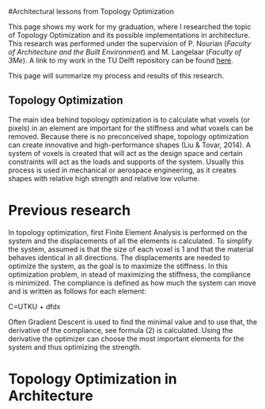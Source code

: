 #Architectural lessons from Topology Optimization

This page shows my work for my graduation, where I researched the topic of Topology Optimization and its possible implementations in architecture. This research was performed under the supervision of P. Nourian (_Faculty of Architecture and the Built Environment_) and M. Langelaar (_Faculty of 3Me_). A link to my work in the TU Delft repository can be found [here](http://resolver.tudelft.nl/uuid:5dc60528-701c-496c-90a2-a804d7a7aada).

This page will summarize my process and results of this research. 

## Topology Optimization

The main idea behind topology optimization is to calculate what voxels (or pixels) in an element are important for the stiffness and what voxels can be removed. Because there is no preconceived shape, topology optimization can create innovative and high-performance shapes (Liu & Tovar, 2014). A system of voxels is created that will act as the design space and certain constraints will act as the loads and supports of the system. Usually this process is used in mechanical or aerospace engineering, as it creates shapes with relative high strength and relative low volume.

# Previous research

In topology optimization, first Finite Element Analysis is performed on the system and the displacements of all the elements is calculated. To simplify the system, assumed is that the size of each voxel is 1 and that the material behaves identical in all directions. The displacements are needed to optimize the system, as the goal is to maximize the stiffness. In this optimization problem, in stead of maximizing the stiffness, the compliance is minimized. The compliance is defined as how much the system can move and is written as follows for each element:

C=UTKU + dfdx

Often Gradient Descent is used to find the minimal value and to use that, the derivative of the compliance, see formula (2) is calculated. Using the derivative the optimizer can choose the most important elements for the system and thus optimizing the strength. 

# Topology Optimization in Architecture


